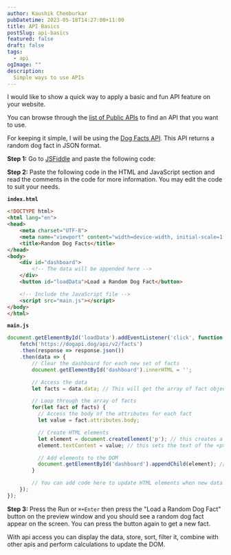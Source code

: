 ```yaml
---
author: Kaushik Chemburkar
pubDatetime: 2023-05-18T14:27:00+11:00
title: API Basics
postSlug: api-basics
featured: false
draft: false
tags:
  - api
ogImage: ""
description:
  Simple ways to use APIs
---
```


I would like to show a quick way to apply a basic and fun API feature on your website.

You can browse through the [list of Public APIs](https://github.com/public-apis/public-apis) to find an API that you want to use.

For keeping it simple, I will be using the [Dog Facts API](https://kinduff.github.io/dog-api/). This API returns a random dog fact in JSON format.

**Step 1:** Go to [JSFiddle](https://jsfiddle.net/) and paste the following code:

**Step 2:** Paste the following code in the HTML and JavaScript section and read the comments in the code for more information. You may edit the code to suit your needs.

**`index.html`**

```html
<!DOCTYPE html>
<html lang="en">
<head>
    <meta charset="UTF-8">
    <meta name="viewport" content="width=device-width, initial-scale=1.0">
    <title>Random Dog Facts</title>
</head>
<body>
    <div id="dashboard">
        <!-- The data will be appended here -->
    </div>
    <button id="loadData">Load a Random Dog Fact</button>

    <!-- Include the JavaScript file -->
    <script src="main.js"></script>
</body>
</html>
```

**`main.js`**

```js
document.getElementById('loadData').addEventListener('click', function() {
    fetch('https://dogapi.dog/api/v2/facts')
    .then(response => response.json())
    .then(data => {
        // Clear the dashboard for each new set of facts
        document.getElementById('dashboard').innerHTML = '';

        // Access the data
        let facts = data.data; // This will get the array of fact objects

        // Loop through the array of facts
        for(let fact of facts) {
          // Access the body of the attributes for each fact
          let value = fact.attributes.body;

          // Create HTML elements
          let element = document.createElement('p'); // this creates a <p> element
          element.textContent = value; // this sets the text of the <p> element to your value

          // Add elements to the DOM
          document.getElementById('dashboard').appendChild(element); // this adds the <p> element to your dashboard div
        }

        // You can add code here to update HTML elements when new data comes in
    });
});
```

**Step 3:** Press the Run or `⌘+Enter` then press the "Load a Random Dog Fact" button on the preview window and you should see a random dog fact appear on the screen. You can press the button again to get a new fact.

With api access you can display the data, store, sort, filter it, combine with other apis and perform calculations to update the DOM.
